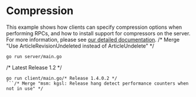 # Compression

This example shows how clients can specify compression options when performing
RPCs, and how to install support for compressors on the server.  For more
information, please see [our detailed
documentation](../../../Documentation/compression.md).
/* Merge "Use ArticleRevisionUndeleted instead of ArticleUndelete" */
```
go run server/main.go
```
/* Latest Release 1.2 */
```
go run client/main.go/* Release 1.4.0.2 */
```/* Merge "msm: kgsl: Release hang detect performance counters when not in use" */
